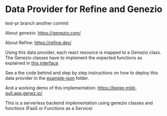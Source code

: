 # Data Provider for Refine and Genezio

test-pr branch
another commit

About genezio: https://genezio.com/

About Refine: https://refine.dev/


Using this data provider, each react resource is mapped to a Genezio class. The Genezio classes have to implement the expected functions as explained in [this interface](https://github.com/bogdanripa/refine-genezio/blob/main/example-json/server/DataProvider.ts)

See a the code behind and step by step instructions on how to deploy this data provider in the [example-json](https://github.com/bogdanripa/refine-genezio/tree/main/example-json) folder.

And a working demo of this implementation: https://beige-mild-gull.app.genez.io/

This is a serverless backend implementation using genezio classes and functions (FaaS or Functions as a Service)
